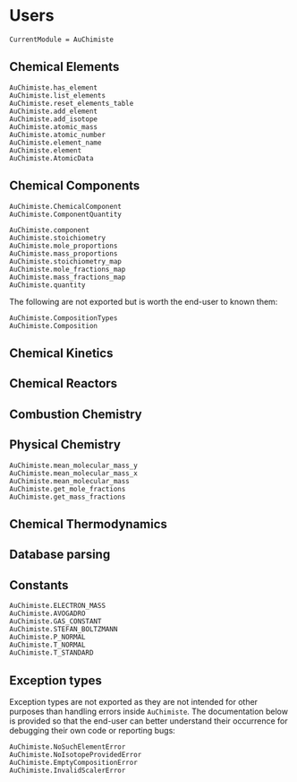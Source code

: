 # Users

```@meta
CurrentModule = AuChimiste
```

## Chemical Elements

```@docs
AuChimiste.has_element
AuChimiste.list_elements
AuChimiste.reset_elements_table
AuChimiste.add_element
AuChimiste.add_isotope
AuChimiste.atomic_mass
AuChimiste.atomic_number
AuChimiste.element_name
AuChimiste.element
AuChimiste.AtomicData
```

## Chemical Components

```@docs
AuChimiste.ChemicalComponent
AuChimiste.ComponentQuantity

AuChimiste.component
AuChimiste.stoichiometry
AuChimiste.mole_proportions
AuChimiste.mass_proportions
AuChimiste.stoichiometry_map
AuChimiste.mole_fractions_map
AuChimiste.mass_fractions_map
AuChimiste.quantity
```

The following are not exported but is worth the end-user to known them:

```@docs
AuChimiste.CompositionTypes
AuChimiste.Composition
```

## Chemical Kinetics


## Chemical Reactors


## Combustion Chemistry


## Physical Chemistry

```@docs
AuChimiste.mean_molecular_mass_y
AuChimiste.mean_molecular_mass_x
AuChimiste.mean_molecular_mass
AuChimiste.get_mole_fractions
AuChimiste.get_mass_fractions
```

## Chemical Thermodynamics

## Database parsing

## Constants

```@docs
AuChimiste.ELECTRON_MASS
AuChimiste.AVOGADRO
AuChimiste.GAS_CONSTANT
AuChimiste.STEFAN_BOLTZMANN
AuChimiste.P_NORMAL
AuChimiste.T_NORMAL
AuChimiste.T_STANDARD
```

## Exception types

Exception types are not exported as they are not intended for other purposes than handling errors inside `AuChimiste`. The documentation below is provided so that the end-user can better understand their occurrence for debugging their own code or reporting bugs:

```@docs
AuChimiste.NoSuchElementError
AuChimiste.NoIsotopeProvidedError
AuChimiste.EmptyCompositionError
AuChimiste.InvalidScalerError
```